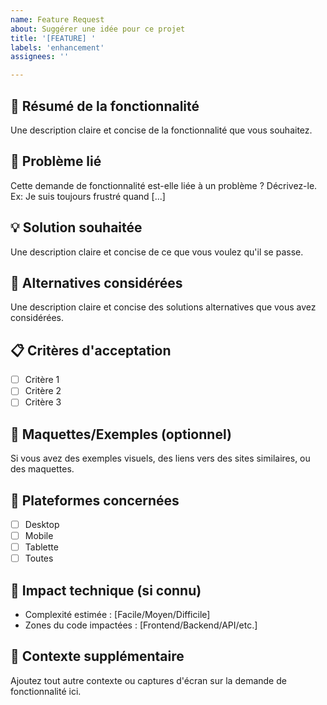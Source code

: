 ```yaml
---
name: Feature Request
about: Suggérer une idée pour ce projet
title: '[FEATURE] '
labels: 'enhancement'
assignees: ''

---
```


## 🚀 Résumé de la fonctionnalité
Une description claire et concise de la fonctionnalité que vous souhaitez.

## 🤔 Problème lié
Cette demande de fonctionnalité est-elle liée à un problème ? Décrivez-le.
Ex: Je suis toujours frustré quand [...]

## 💡 Solution souhaitée
Une description claire et concise de ce que vous voulez qu'il se passe.

## 🔄 Alternatives considérées
Une description claire et concise des solutions alternatives que vous avez considérées.

## 📋 Critères d'acceptation
- [ ] Critère 1
- [ ] Critère 2
- [ ] Critère 3

## 🎨 Maquettes/Exemples (optionnel)
Si vous avez des exemples visuels, des liens vers des sites similaires, ou des maquettes.

## 📱 Plateformes concernées
- [ ] Desktop
- [ ] Mobile
- [ ] Tablette
- [ ] Toutes

## 🔧 Impact technique (si connu)
- Complexité estimée : [Facile/Moyen/Difficile]
- Zones du code impactées : [Frontend/Backend/API/etc.]

## 📝 Contexte supplémentaire
Ajoutez tout autre contexte ou captures d'écran sur la demande de fonctionnalité ici.
